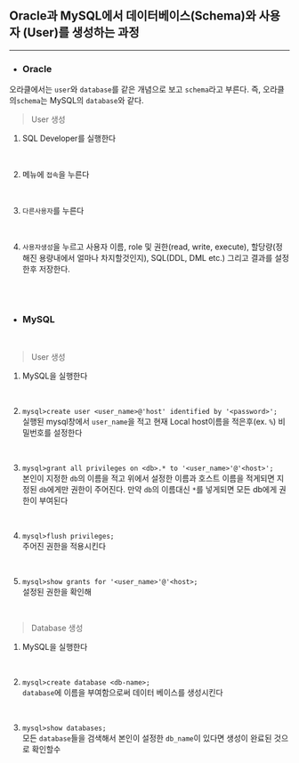 ## **Oracle과 MySQL에서 데이터베이스(Schema)와 사용자 (User)를 생성하는 과정**
----
- ### Oracle <br />
오라클에서는 `user`와 `database`를 같은 개념으로 보고 `schema`라고 부른다. 즉, 오라클의`schema`는 MySQL의 `database`와 같다.

> User 생성<br />

1. SQL Developer를 실행한다
<br />

2. 메뉴에 `접속`을 누른다
<br />

3. `다른사용자`를 누른다
<br />

4. `사용자생성`을 누르고 사용자 이름, role 및 권한(read, write, execute), 할당량(정해진 용량내에서 얼마나 차지할것인지), SQL(DDL, DML etc.) 그리고 결과를 설정한후 저장한다.
<br />
<br />

- ### MySQL 
<br />

> User 생성 <br />

1. MySQL을 실행한다
<br />

2. `mysql>create user <user_name>@'host' identified by '<password>';`<br />
실행된 mysql창에서 `user_name`을 적고 현재 Local host이름을 적은후(ex. `%`) 비밀번호를 설정한다  
<br /> 

3. `mysql>grant all privileges on <db>.* to '<user_name>'@'<host>';`<br />
본인이 지정한  `db`의 이름을 적고 위에서 설정한 이름과 호스트 이름을 적게되면 지정된 `db`에게만 권한이 주어진다. 만약 `db`의 이름대신 `*`를 넣게되면 모든 db에게 권한이 부여된다
<br />

4. `mysql>flush privileges;`<br />
주어진 권한을 적용시킨다
<br />

5. `mysql>show grants for '<user_name>'@'<host>;`<br />
설정된 권한을 확인해 
<br />

> Database 생성 <br />

1. MySQL을 실행한다
<br />

2. `mysql>create database <db-name>;`<br />
`database`에 이름을 부여함으로써 데이터 베이스를 생성시킨다  
 <br /> 
 
3. `mysql>show databases;`<br />
모든 `database`들을 검색해서 본인이 설정한 `db_name`이 있다면 생성이 완료된 것으로 확인할수 
<br />
